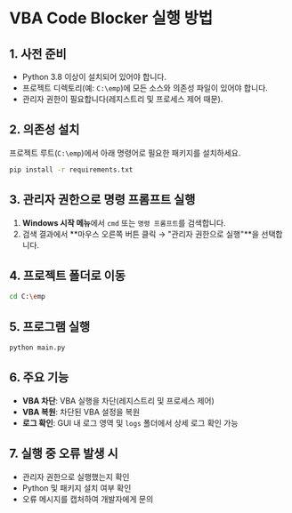 # VBA Code Blocker 실행 방법

## 1. 사전 준비
- Python 3.8 이상이 설치되어 있어야 합니다.
- 프로젝트 디렉토리(예: `C:\emp`)에 모든 소스와 의존성 파일이 있어야 합니다.
- 관리자 권한이 필요합니다(레지스트리 및 프로세스 제어 때문).

## 2. 의존성 설치
프로젝트 루트(`C:\emp`)에서 아래 명령어로 필요한 패키지를 설치하세요.
```bash
pip install -r requirements.txt
```

## 3. 관리자 권한으로 명령 프롬프트 실행
1. **Windows 시작 메뉴**에서 `cmd` 또는 `명령 프롬프트`를 검색합니다.
2. 검색 결과에서 **마우스 오른쪽 버튼 클릭 → "관리자 권한으로 실행"**을 선택합니다.

## 4. 프로젝트 폴더로 이동
```bash
cd C:\emp
```

## 5. 프로그램 실행
```bash
python main.py
```

## 6. 주요 기능
- **VBA 차단**: VBA 실행을 차단(레지스트리 및 프로세스 제어)
- **VBA 복원**: 차단된 VBA 설정을 복원
- **로그 확인**: GUI 내 로그 영역 및 `logs` 폴더에서 상세 로그 확인 가능

## 7. 실행 중 오류 발생 시
- 관리자 권한으로 실행했는지 확인
- Python 및 패키지 설치 여부 확인
- 오류 메시지를 캡처하여 개발자에게 문의 